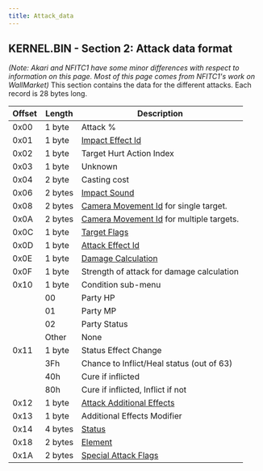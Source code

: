 ```yaml
---
title: Attack_data
---
```


## KERNEL.BIN - Section 2: Attack data format

*(Note: Akari and NFITC1 have some minor differences with respect to information on this page. Most of this page comes from NFITC1's work on WallMarket)* This section contains the data for the different attacks. Each record is 28 bytes long.

| Offset | Length | Description |
|----|----|----|
| 0x00 | 1 byte | Attack % |
| 0x01 | 1 byte | [Impact Effect Id](Battle/Impact_Effect_Id_List.md) |
| 0x02 | 1 byte | Target Hurt Action Index |
| 0x03 | 1 byte | Unknown |
| 0x04 | 2 byte | Casting cost |
| 0x06 | 2 bytes | [Impact Sound](Battle/Sound_Effect_Id_List.md) |
| 0x08 | 2 bytes | [Camera Movement Id](Battle/Camera_Movement_Id_List?redlink=1.md) for single target. |
| 0x0A | 2 bytes | [Camera Movement Id](Battle/Camera_Movement_Id_List?redlink=1.md) for multiple targets. |
| 0x0C | 1 byte | [Target Flags](Battle/Targeting_Data.md) |
| 0x0D | 1 byte | [Attack Effect Id](Battle/Attack_Effect_Id_List.md) |
| 0x0E | 1 byte | [Damage Calculation](Battle/Damage_Calculation.md) |
| 0x0F | 1 byte | Strength of attack for damage calculation |
| 0x10 | 1 byte | Condition sub-menu |
|  | 00 | Party HP |
|  | 01 | Party MP |
|  | 02 | Party Status |
|  | Other | None |
| 0x11 | 1 byte | Status Effect Change |
|  | 3Fh | Chance to Inflict/Heal status (out of 63) |
|  | 40h | Cure if inflicted |
|  | 80h | Cure if inflicted, Inflict if not |
| 0x12 | 1 byte | [Attack Additional Effects](Battle/Attack_Special_Effects.md) |
| 0x13 | 1 byte | Additional Effects Modifier |
| 0x14 | 4 bytes | [Status](Battle/Status_Effects.md) |
| 0x18 | 2 bytes | [Element](Battle/Elemental_Data.md) |
| 0x1A | 2 bytes | [Special Attack Flags](Battle/Special_Attack_Flags.md) |
